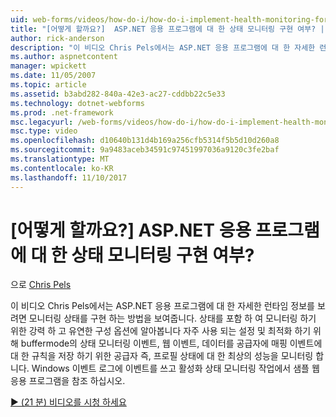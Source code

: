 ```yaml
---
uid: web-forms/videos/how-do-i/how-do-i-implement-health-monitoring-for-an-aspnet-application
title: "[어떻게 할까요?]  ASP.NET 응용 프로그램에 대 한 상태 모니터링 구현 여부? | Microsoft 문서"
author: rick-anderson
description: "이 비디오 Chris Pels에서는 ASP.NET 응용 프로그램에 대 한 자세한 런타임 정보를 보려면 모니터링 상태를 구현 하는 방법을 보여줍니다. 자세한, 강력한 및..."
ms.author: aspnetcontent
manager: wpickett
ms.date: 11/05/2007
ms.topic: article
ms.assetid: b3abd282-840a-42e3-ac27-cddbb22c5e33
ms.technology: dotnet-webforms
ms.prod: .net-framework
msc.legacyurl: /web-forms/videos/how-do-i/how-do-i-implement-health-monitoring-for-an-aspnet-application
msc.type: video
ms.openlocfilehash: d10640b131d4b169a256cfb5314f5b5d10d260a8
ms.sourcegitcommit: 9a9483aceb34591c97451997036a9120c3fe2baf
ms.translationtype: MT
ms.contentlocale: ko-KR
ms.lasthandoff: 11/10/2017
---
```

<a name="how-do-i--implement-health-monitoring-for-an-aspnet-application"></a>[어떻게 할까요?]  ASP.NET 응용 프로그램에 대 한 상태 모니터링 구현 여부?
====================
으로 [Chris Pels](https://twitter.com/chrispels)

이 비디오 Chris Pels에서는 ASP.NET 응용 프로그램에 대 한 자세한 런타임 정보를 보려면 모니터링 상태를 구현 하는 방법을 보여줍니다. 상태를 포함 하 여 모니터링 하기 위한 강력 하 고 유연한 구성 옵션에 알아봅니다 자주 사용 되는 설정 및 최적화 하기 위해 buffermode의 상태 모니터링 이벤트, 웹 이벤트, 데이터를 공급자에 매핑 이벤트에 대 한 규칙을 저장 하기 위한 공급자 즉, 프로필 상태에 대 한 최상의 성능을 모니터링 합니다. Windows 이벤트 로그에 이벤트를 쓰고 활성화 상태 모니터링 작업에서 샘플 웹 응용 프로그램을 참조 하십시오.

[&#9654; (21 분) 비디오를 시청 하세요](https://channel9.msdn.com/Blogs/ASP-NET-Site-Videos/how-do-i-implement-health-monitoring-for-an-aspnet-application)
